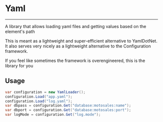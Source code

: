 ﻿# Yaml
---
A library that allows loading yaml files and getting values based on the element's path

This is meant as a lightweight and super-efficient alternative to YamlDotNet. It also serves 
very nicely as a lightweight alternative to the Configuration framework.  

If you feel like sometimes the framework is overengineered, this is the library for you

## Usage

```C#
var configuration = new YamlLoader();
configuration.Load("app.yaml");
configuration.Load("log.yaml");
var dbpass = configuration.Get("database:motosales:name");
var dbport = configuration.Get("database:motosales:port");
var logMode = configuration.Get("log.mode");
```
